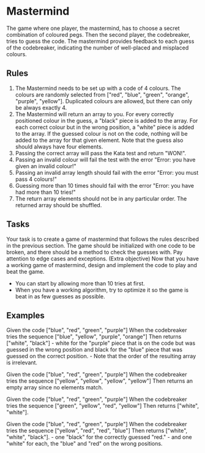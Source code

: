 # Mastermind
The game where one player, the mastermind, has to choose a secret combination of coloured pegs. Then the second player, the codebreaker, tries to guess the code. The mastermind provides feedback to each guess of the codebreaker, indicating the number of well-placed and misplaced colours.

## Rules
1. The Mastermind needs to be set up with a code of 4 colours. The colours are randomly selected from ["red", "blue", "green", "orange", "purple", "yellow"]. Duplicated colours are allowed, but there can only be always exactly 4.
2. The Mastermind will return an array to you. For every correctly positioned colour in the guess, a "black" piece is added to the array. For each correct colour but in the wrong position, a "white" piece is added to the array. If the guessed colour is not on the code, nothing will be added to the array for that given element. Note that the guess also should always have four elements.
3. Passing the correct array will pass the Kata test and return "WON!".
4. Passing an invalid colour will fail the test with the error "Error: you have given an invalid colour!"
5. Passing an invalid array length should fail with the error "Error: you must pass 4 colours!"
6. Guessing more than 10 times should fail with the error "Error: you have had more than 10 tries!"
7. The return array elements should not be in any particular order. The returned array should be shuffled.

## Tasks
Your task is to create a game of mastermind that follows the rules described in the previous section. The game should be initialized with one code to be broken, and there should be a method to check the guesses with.
Pay attention to edge cases and exceptions.
(Extra objective) Now that you have a working game of mastermind, design and implement the code to play and beat the game.
 - You can start by allowing more than 10 tries at first.
 - When you have a working algorithm, try to optimize it so the game is beat in as few guesses as possible.

## Examples
Given the code ["blue", "red", "green", "purple"]
When the codebreaker tries the sequence ["blue", "yellow", "purple", "orange"]
Then returns ["white", "black"]
    - white for the "purple" piece that is on the code but was guessed in the wrong position and black for the "blue" piece that was guessed on the correct position.
    - Note that the order of the resulting array is irrelevant.

Given the code ["blue", "red", "green", "purple"]
When the codebreaker tries the sequence ["yellow", "yellow", "yellow", "yellow"]
Then returns an empty array since no elements match.

Given the code ["blue", "red", "green", "purple"]
When the codebreaker tries the sequence ["green", "yellow", "red", "yellow"]
Then returns ["white", "white"].

Given the code ["blue", "red", "green", "purple"]
When the codebreaker tries the sequence ["yellow", "red", "red", "blue"]
Then returns ["white", "white", "black"].
    - one "black" for the correctly guessed "red."
    - and one "white" for each, the "blue" and "red" on the wrong positions.